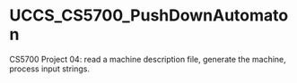 # UCCS_CS5700_PushDownAutomaton
CS5700 Project 04: read a machine description file, generate the machine, process input strings.
